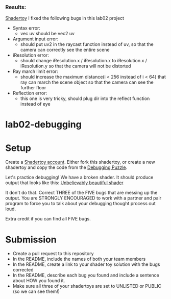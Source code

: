 ### Results:
[Shadertoy](https://www.shadertoy.com/view/l3XcD2)
I fixed the following bugs in this lab02 project
- Syntax error:
  - vec uv should be vec2 uv
- Argument input error:
  - should put uv2 in the raycast function instead of uv, so that the camera can correctly see the entire scene
- iResolution error:
  - should change iResolution.x / iResolution.x to iResolution.x / iResolution.y so that the camera will not be distorted
- Ray march limit error:
  - should increase the maximum distance(i < 256 instead of i < 64) that ray can march the scene object so that the camera can see the further floor
- Reflection error:
  - this one is very tricky, should plug dir into the reflect function instead of eye




# lab02-debugging

# Setup 

Create a [Shadertoy account](https://www.shadertoy.com/). Either fork this shadertoy, or create a new shadertoy and copy the code from the [Debugging Puzzle](https://www.shadertoy.com/view/flGfRc).

Let's practice debugging! We have a broken shader. It should produce output that looks like this:
[Unbelievably beautiful shader](https://user-images.githubusercontent.com/1758825/200729570-8e10a37a-345d-4aff-8eff-6baf54a32a40.webm)

It don't do that. Correct THREE of the FIVE bugs that are messing up the output. You are STRONGLY ENCOURAGED to work with a partner and pair program to force you to talk about your debugging thought process out loud.

Extra credit if you can find all FIVE bugs.

# Submission
- Create a pull request to this repository
- In the README, include the names of both your team members
- In the README, create a link to your shader toy solution with the bugs corrected
- In the README, describe each bug you found and include a sentence about HOW you found it.
- Make sure all three of your shadertoys are set to UNLISTED or PUBLIC (so we can see them!)
